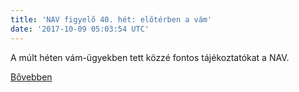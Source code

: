 ```yaml
---
title: 'NAV figyelő 40. hét: előtérben a vám'
date: '2017-10-09 05:03:54 UTC'
---
```


A múlt héten vám-ügyekben tett közzé fontos tájékoztatókat a NAV.


[Bővebben](http://ift.tt/2gnnG0a)
